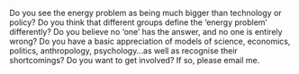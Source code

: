 Do you see the energy problem as being much bigger than technology or policy?
Do you think that different groups define the ‘energy problem’ differently?
Do you believe no ‘one’ has the answer, and no one is entirely wrong?
Do you have a basic appreciation of models of science, economics, politics, anthropology, psychology…as well as recognise their shortcomings?
Do you want to get involved?
If so, please email me.